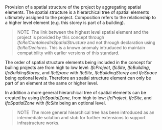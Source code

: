 Provision of a spatial structure of the project by aggregating spatial elements. The spatial structure is a hierarchical tree of spatial elements ultimately assigned to the project. Composition refers to the relationship to a higher level element (e.g. this storey is part of a building).

> NOTE&nbsp; The link between the highest level spatial element and the project is provided by this concept through _IfcRelContainedInSpatialStructure_ and not through declaration using _IfcRelDeclares_. This is a known anomaly intruduced to maintain compatibility with earlier versions of this standard.

The order of spatial structure elements being included in the concept for builing projects are from high to low level: _IfcProject_, _IfcSite_, _IfcBuilding_, _IfcBuildingStorey_, and _IfcSpace_ with _IfcSite_, _IfcBuildingStorey_ and _IfcSpace_ being optional levels. Therefore an spatial structure element can only be part of an element at the same or higher level.

In addition a more general hierarchical tree of spatial elements can be created by using _IfcSpatialZone_, from high to low: _IfcProject_, _IfcSite_, and _IfcSpatialZone_ with _IfcSite_ being an optional level.

> NOTE&nbsp; The more general hiearchical tree has been introduced as an intermediate solution and stub for further extensions to support infrastructure works.

